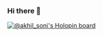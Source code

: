 ### Hi there 👋

[![@akhil_soni's Holopin board](https://holopin.me/akhil_soni)](https://holopin.io/@akhil_soni)

<!--
**akhil-maker/akhil-maker** is a ✨ _special_ ✨ repository because its `README.md` (this file) appears on your GitHub profile.

Here are some ideas to get you started:

- 🔭 I’m currently working on ...
- 🌱 I’m currently learning ...
- 👯 I’m looking to collaborate on ...
- 🤔 I’m looking for help with ...
- 💬 Ask me about ...
- 📫 How to reach me: ...
- 😄 Pronouns: ...
- ⚡ Fun fact: ...
-->
